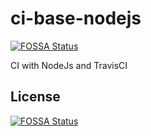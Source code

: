 # ci-base-nodejs
[![FOSSA Status](https://app.fossa.io/api/projects/git%2Bgithub.com%2Fvukanac%2Fci-base-nodejs.svg?type=shield)](https://app.fossa.io/projects/git%2Bgithub.com%2Fvukanac%2Fci-base-nodejs?ref=badge_shield)

CI with NodeJs and TravisCI


## License
[![FOSSA Status](https://app.fossa.io/api/projects/git%2Bgithub.com%2Fvukanac%2Fci-base-nodejs.svg?type=large)](https://app.fossa.io/projects/git%2Bgithub.com%2Fvukanac%2Fci-base-nodejs?ref=badge_large)